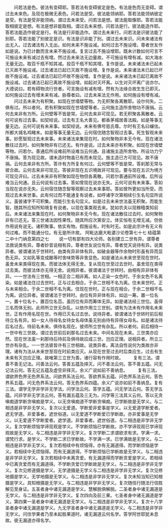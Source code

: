 <!-- { "loadSidebar": true } -->
　　问若法是色。彼法有变碍耶。答若法有变碍彼定是色。有法是色而无变碍。谓过去未来色。及现在极微无表色。问若法是受。彼法能领纳耶。答若法能领纳彼定是受。有法是受非能领纳。谓过去未来受。问若法是想。彼法能取像耶。答若法能取相彼定是想。有法是想非能取相。谓过去未来想。问若法是行。彼法能造作耶。答若法能造作彼定是行。有法是行非能造作。谓过去未来行。问若法是识彼法能了别耶。答若法能了别彼定是识。有法是识非能了别。谓过去未来识。问未来诸法有出无入。过去诸法有入无出。如何未来不施设减。如何过去不施设增。尊者世友作如是说。为已计数而言未来不施设减。复言过去不施设增耶。既未计数如何可言不可施设未来有减过去有增。然过去未来法无边量故。不可施设有增有减。如大海水无量无边。取百千瓶不知其减。投百千瓶不知其增。复作是说。未来诸法未已起未已灭故不施设减。过去诸法已起已灭故不施设增。复作是说。未来诸法未已起已坏故不施设减。过去诸法已起已坏故不施设增。复作是说。未来诸法未已起已离故不施设减。过去诸法已起已离故不施设增。如起对灭坏离。以生对灭坏离广说亦尔。大德说曰。若有碍物流行世者。可言施设有减有增。然有为法缘合故生生已即灭。如何施设过去有增未来有减。胁尊者曰。过去未来法无作用。如何施设有增有减。
　　问过去未来为有积聚。如现在世墙壁等物。为无积聚各离散耶。设尔何失。二俱有过。所以者何。若有积聚如现在世墙壁等者。云何施主造所舍物功不唐捐。云何去来非有方所。云何壁等不皆是常。云何去来非可现见。若无积聚各离散者。云何可说有过去事。如契经说。过去有王名大善见。都香茅城居善法殿。如是等事无量无边。云何可说有未来事。如契经说。未来有佛号慈氏尊。尔时有王名曰蠰佉。所都大城名鸡睹末。如是等事无量无边。云何宿住随念智观过去事。死生智观未来事。妙愿智观过去未来事。未来诸法来集现在时。如何聚物非本无今有。现在诸法散往过去时。如何聚物非有已还无。有作是说。过去未来亦有积聚。如现在世墙壁等物。问若尔。善通后所设难前所设难当云何通。且诸施主造所舍物。所设功力宁不唐捐。答为现见故。谓未造时物虽已有而未现见。施主造已方可现见。故不唐捐。云何去来非有方所。答许有方所复有何过。云何壁等不皆是常。答刹那无常与彼合故。云何去来非可现见。答彼非现在五识境故非可现见。要与现在五识为境方可现见评曰。过去未来非有积聚如现在物但各离散。问若尔善通前所设难。后所设难当云何通。且云何说有过去事。答如曾现在说亦无失。云何可说有未来事。答如当现在说亦无失。云何宿住随念智等观察过去未来事耶。答如曾所更如当所受。而观过去未来世事。此有何过而不能通复有说者。如呼诸字次第相续引生名句显所说义。虽彼诸字不可积集。而能引生名句显义。如是过去未来世法虽无积聚。而能生智。随其所应知所知境复有说者。以现在事类观去来。犹如农夫以现稼穑类知前后。未来诸法来集现在时。如何聚物非本无今有。现在诸法散往过去时。如何聚物非有已还无。答三世诸法因性果性。随其所应次第安立。体实恒有无增无减。但依作用说有说无。诸积聚事。依实有物。假施设有。时有时无。如是此宗许有无义有何过难。而不能通分位。有无是所许故。
阿毗达磨大毗婆沙论卷第七十七
结蕴第二中十门纳息第四之七
　　说一切有部有四大论师。各别建立二世有异。谓尊者法救说类有异。尊者妙音说相有异。尊者世友说位有异。尊者觉天说待有异。说类异者。彼谓诸法于世转时。由类有异非体有异。如破金器等作余物时形虽有异而显色无异。又如乳等变成酪等时舍味势等非舍显色。如是诸法从未来世至现在世时。虽舍未来类得现在类。而彼法体无得无舍。复从现在世至过去世时。虽舍现在类得过去类。而彼法体亦无得无舍。说相异者。彼谓诸法于世转时。由相有异非体有异。一一世法有三世相。一相正合二相非离。如人正染一女色时。于余女色不名离染。如是诸法住过去世时。正与过去相合。于余二世相不名为离。住未来世时。正与未来相合。于余二世相不名为离。住现在世时。正与现在相合。于余二世相不名为离。说位异者。彼谓诸法于世转时。由位有异非体有异。如运一筹。置一位名一。置十位名十。置百位名百。虽历位有异而筹体无异。如是诸法经三世位。虽得三名而体无别。此师所立世无杂乱。以依作用立三世别。谓有为法未有作用名未来世。正有作用名现在世。作用已灭名过去世。说待异者。彼谓诸法于世转时前后相待立名有异。如一女人待母名女待女名母体虽无别由待有异得女母名。如是诸法待后名过去。待前名未来。俱待名现在。彼师所立世有杂乱。所以者何。前后相待一一世中有三世故。谓过去世前后刹那名过去未来。中间名现在未来。三世类亦应然。现在世法虽一刹那待后待前及俱待故应成三世。岂应正理。说相异者。所立三世亦有杂乱。一一世法彼皆许有三世相故。说类异者。离法自性说何为类故亦非理。诸有为法从未来世至现在时前类应灭。从现在世至过去时后类应生。过去有生未来有灭岂应正理。故唯第三立世为善。诸行容有作用时故。
　　复有三法。谓善不善无记法。问善法云何。答善五蕴及择灭。问不善法云何。答不善五蕴。问无记法云何。答无记五蕴及虚空非择灭。余义广说如前不善纳息。
　　复有三法。谓欲界色界无色界系法。问欲界系法云何。答欲界系五蕴。问色界系法云何。答色界系五蕴。问无色界系法云何。答无色界系四蕴。余义广说亦如前不善纳息。复有三法。谓学无学非学非无学法。问学法云何。答学五蕴。问无学法云何。答无学五蕴。问非学非无学法云何。答有漏五蕴及三无为。问学等三法其义云何。答以无贪嗔痴道学断贪嗔痴是学义。以无贪嗔痴道不学断贪嗔痴。已学断故是无学义。与二相违是非学非无学义。复次以无爱道。学断爱非爱事是学义。以无爱道学断爱者。遮无学道。非爱事者。遮世俗道。以无爱道不学断爱已学断故。亦非爱事是无学义。以无爱道不学断爱者。遮学道。非爱事者。遮世俗道。与二相违是非学非无学义。复次学断烦恼学谛现观是学义。不学断烦恼已学断故。亦不学谛现观已学谛现观故是无学义。与二相违是非学非无学义。复次学断二求谓欲求有求。学满一求。谓梵行求。是学义。不学断二求已学断故。不学满一求。已学满故是无学义。与二相违是非学非无学义。复次若相续中有烦恼得。亦有无漏道得。而学断烦恼是学义。若相续中无烦恼得。而有无漏道得。不学断烦恼已学断故是无学义。与二相违是非学非无学义。复次若相续中未离贪爱。有无漏道得而学断贪爱是学义。若相续中已离贪爱而有无漏道得。不学断贪爱已学断故是无学义。与二相违是非学非无学义。复次见修道摄是学义。无学道摄是无学义与二相违是非学非无学义。复次见修地摄是学义。无学地摄是无学义。与二相违是非学非无学义。复次未知当知已知根摄是学义。具知根摄是无学义。与二相违是非学非无学义。复次随信行随法行信胜解见至身证。五圣者身中诸无漏道是学义。慧解脱俱解脱。二圣者身中诸无漏道是无学义。与二相违是非学非无学义。复次四向及前三果。七圣者身中诸无漏道是学义。第四果一圣者身中诸无漏道是无学义。与二相违是非学非无学义。复次十八学圣者身中诸无漏道是学义。九无学圣者身中诸无漏道是无学义。与二相违是非学非无学义。问住学果者乃至未起胜果道时。诸无漏道云何名学。答学阿世耶犹未息故。彼无漏道亦得名学。
